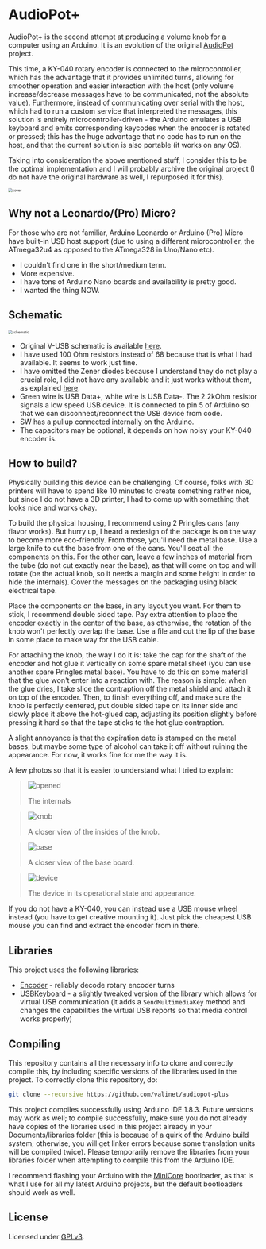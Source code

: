 # AudioPot+
AudioPot+ is the second attempt at producing a volume knob for a computer using an Arduino. It is an evolution of the original [AudioPot](https://github.com/valinet/AudioPot) project.

This time, a KY-040 rotary encoder is connected to the microcontroller, which has the advantage that it provides unlimited turns, allowing for smoother operation and easier interaction with the host (only volume increase/decrease messages have to be communicated, not the absolute value). Furthermore, instead of communicating over serial with the host, which had to run a custom service that interpreted the messages, this solution is entirely microcontroller-driven - the Arduino emulates a USB keyboard and emits corresponding keycodes when the encoder is rotated or pressed; this has the huge advantage that no code has to run on the host, and that the current solution is also portable (it works on any OS).

Taking into consideration the above mentioned stuff, I consider this to be the optimal implementation and I will probably archive the original project (I do not have the original hardware as well, I repurposed it for this).

<img src="res\cover.jpg" alt="cover" style="zoom:50%;" />

## Why not a Leonardo/(Pro) Micro?

For those who are not familiar, Arduino Leonardo or Arduino (Pro) Micro have built-in USB host support (due to using a different microcontroller, the ATmega32u4 as opposed to the ATmega328 in Uno/Nano etc).

* I couldn't find one in the short/medium term.
* More expensive.
* I have tons of Arduino Nano boards and availability is pretty good.
* I wanted the thing NOW.

## Schematic

<img src="res\schematic.png" alt="schematic" style="zoom:50%;" />

* Original V-USB schematic is available [here](https://petrockblog.files.wordpress.com/2012/05/wpid-photo-19-05-2012-22201.jpg).
* I have used 100 Ohm resistors instead of 68 because that is what I had available. It seems to work just fine.
* I have omitted the Zener diodes because I understand they do not play a crucial role, I did not have any available and it just works without them, as explained [here](https://www.element14.com/community/thread/28401/l/can-someone-explain-how-this-v-usb-circuit-works).
* Green wire is USB Data+, white wire is USB Data-. The 2.2kOhm resistor signals a low speed USB device. It is connected to pin 5 of Arduino so that we can disconnect/reconnect the USB device from code.
* SW has a pullup connected internally on the Arduino.
* The capacitors may be optional, it depends on how noisy your KY-040 encoder is.

## How to build?

Physically building this device can be challenging. Of course, folks with 3D printers will have to spend like 10 minutes to create something rather nice, but since I do not have a 3D printer, I had to come up with something that looks nice and works okay.

To build the physical housing, I recommend using 2 Pringles cans (any flavor works). But hurry up, I heard a redesign of the package is on the way to become more eco-friendly. From those, you'll need the metal base. Use a large knife to cut the base from one of the cans. You'll seat all the components on this. For the other can, leave a few inches of material from the tube (do not cut exactly near the base), as that will come on top and will rotate (be the actual knob, so it needs a margin and some height in order to hide the internals). Cover the messages on the packaging using black electrical tape.

Place the components on the base, in any layout you want. For them to stick, I recommend double sided tape. Pay extra attention to place the encoder exactly in the center of the base, as otherwise, the rotation of the knob won't perfectly overlap the base. Use a file and cut the lip of the base in some place to make way for the USB cable.

For attaching the knob, the way I do it is: take the cap for the shaft of the encoder and hot glue it vertically on some spare metal sheet (you can use another spare Pringles metal base). You have to do this on some material that the glue won't enter into a reaction with. The reason is simple: when the glue dries, I take slice the contraption off the metal shield and attach it on top of the encoder. Then, to finish everything off, and make sure the knob is perfectly centered, put double sided tape on its inner side and slowly place it above the hot-glued cap, adjusting its position slightly before pressing it hard so that the tape sticks to the hot glue contraption.

A slight annoyance is that the expiration date is stamped on the metal bases, but maybe some type of alcohol can take it off without ruining the appearance. For now, it works fine for me the way it is.

A few photos so that it is easier to understand what I tried to explain:

> <img src="res\opened.jpg" alt="opened" />
>
> The internals

> <img src="res\knob.jpg" alt="knob" />
>
> A closer view of the insides of the knob.

> <img src="res\base.jpg" alt="base" />
>
> A closer view of the base board.

> <img src="res\device.jpg" alt="device" />
>
> The device in its operational state and appearance.

If you do not have a KY-040, you can instead use a USB mouse wheel instead (you have to get creative mounting it). Just pick the cheapest USB mouse you can find and extract the encoder from in there.

## Libraries

This project uses the following libraries:

* [Encoder](https://github.com/PaulStoffregen/Encoder) - reliably decode rotary encoder turns
* [USBKeyboard](https://github.com/valinet/USBKeyboard) - a slightly tweaked version of the library which allows for virtual USB communication (it adds a `SendMultimediaKey` method and changes the capabilities the virtual USB reports so that media control works properly)

## Compiling

This repository contains all the necessary info to clone and correctly compile this, by including specific versions of the libraries used in the project. To correctly clone this repository, do:

```bash
git clone --recursive https://github.com/valinet/audiopot-plus
```

This project compiles successfully using Arduino IDE 1.8.3. Future versions may work as well; to compile successfully, make sure you do not already have copies of the libraries used in this project already in your Documents/libraries folder (this is because of a quirk of the Arduino build system; otherwise, you will get linker errors because some translation units will be compiled twice). Please temporarily remove the libraries from your libraries folder when attempting to compile this from the Arduino IDE.

I recommend flashing your Arduino with the [MiniCore](https://github.com/MCUdude/MiniCore) bootloader, as that is what I use for all my latest Arduino projects, but the default bootloaders should work as well.

## License

Licensed under [GPLv3](https://github.com/valinet/audiopot-plus).